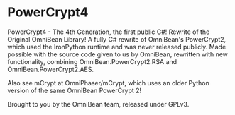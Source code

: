 # PowerCrypt4
PowerCrypt4 - The 4th Generation, the first public C#! Rewrite of the Original OmniBean Library!
A fully C# rewrite of OmniBean's PowerCrypt2, which used the IronPython runtime and was never released publicly.
Made possible with the source code given to us by OmniBean, rewritten with new functionality, combining
OmniBean.PowerCrypt2.RSA and OmniBean.PowerCrypt2.AES.

Also see mCrypt at OmniPhaser/mCrypt, which uses an older Python version of the same OmniBean PowerCrypt 2!

Brought to you by the OmniBean team, released under GPLv3.
